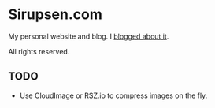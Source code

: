 # Sirupsen.com

My personal website and blog. I [blogged about it](http://sirupsen.com/the-switch-to-github-pages).

All rights reserved.

## TODO

* Use CloudImage or RSZ.io to compress images on the fly.
